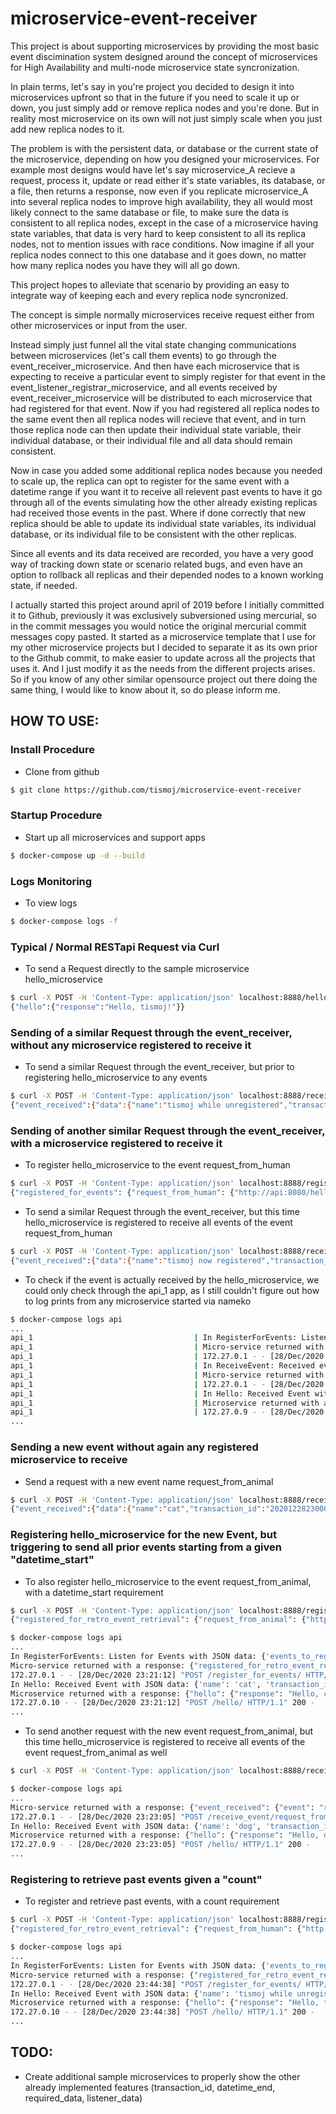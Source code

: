 # microservice-event-receiver

This project is about supporting microservices by providing the most basic event discimination system designed around the concept of microservices for High Availability and multi-node microservice state syncronization.

In plain terms, let's say in you're project you decided to design it into microservices upfront so that in the future if you need to scale it up or down, you just simply add or remove replica nodes and you're done. But in reality most microservice on its own will not just simply scale when you just add new replica nodes to it.

The problem is with the persistent data, or database or the current state of the microservice, depending on how you designed your microservices. For example most designs would have let's say microservice_A recieve a request, process it, update or read either it's state variables, its database, or a file, then returns a response, now even if you replicate microservice_A into several replica nodes to improve high availability, they all would most likely connect to the same database or file, to make sure the data is consistent to all replica nodes, except in the case of a microservice having state variables, that data is very hard to keep consistent to all its replica nodes, not to mention issues with race conditions. Now imagine if all your replica nodes connect to this one database and it goes down, no matter how many replica nodes you have they will all go down.

This project hopes to alleviate that scenario by providing an easy to integrate way of keeping each and every replica node syncronized.

The concept is simple normally microservices receive request either from other microservices or input from the user.

Instead simply just funnel all the vital state changing communications between microservices (let's call them events) to go through the event_receiver_microservice. And then have each microservice that is expecting to receive a particular event to simply register for that event in the event_listener_registrar_microservice, and all events received by event_receiver_microservice will be distributed to each microservice that had registered for that event. Now if you had registered all replica nodes to the same event then all replica nodes will recieve that event, and in turn those replica node can then update their individual state variable, their individual database, or their individual file and all data should remain consistent.

Now in case you added some additional replica nodes because you needed to scale up, the replica can opt to register for the same event with a datetime range if you want it to receive all relevent past events to have it go through all of the events simulating how the other already existing replicas had received those events in the past. Where if done correctly that new replica should be able to update its individual state variables, its individual database, or its individual file to be consistent with the other replicas.

Since all events and its data received are recorded, you have a very good way of tracking down state or scenario related bugs, and even have an option to rollback all replicas and their depended nodes to a known working state, if needed.

I actually started this project around april of 2019 before I initially committed it to Github, previously it was exclusively subversioned using mercurial, so in the commit messages you would notice the original mercurial commit messages copy pasted. It started as a microservice template that I use for my other microservice projects but I decided to separate it as its own prior to the Github commit, to make easier to update across all the projects that uses it. And I just modify it as the needs from the different projects arises. So if you know of any other similar opensource project out there doing the same thing, I would like to know about it, so do please inform me.

## HOW TO USE:

### Install Procedure
- Clone from github
```bash
$ git clone https://github.com/tismoj/microservice-event-receiver
```

### Startup Procedure
- Start up all microservices and support apps
```bash
$ docker-compose up -d --build
```

### Logs Monitoring
- To view logs
```bash
$ docker-compose logs -f
```

### Typical / Normal RESTapi Request via Curl
- To send a Request directly to the sample microservice hello_microservice
```bash
$ curl -X POST -H 'Content-Type: application/json' localhost:8888/hello/ -d '{"name": "tismoj"}'
{"hello":{"response":"Hello, tismoj!"}}
```

### Sending of a similar Request through the event_receiver, without any microservice registered to receive it
- To send a similar Request through the event_receiver, but prior to registering hello_microservice to any events
```bash
$ curl -X POST -H 'Content-Type: application/json' localhost:8888/receive_event/request_from_human -d '{"name": "tismoj while unregistered"}'
{"event_received":{"data":{"name":"tismoj while unregistered","transaction_id":"20201228220527.235058"},"event":"request_from_human:20201228220527.235058"}}
```

### Sending of another similar Request through the event_receiver, with a microservice registered to receive it
- To register hello_microservice to the event request_from_human
```bash
$ curl -X POST -H 'Content-Type: application/json' localhost:8888/register_for_events/ -d '{"events_to_register": [{"event": "request_from_human", "urls_to_register": [{"url": "http://api:8080/hello/"}]}]}'
{"registered_for_events": {"request_from_human": {"http://api:8080/hello/": {}}}}
```

- To send a similar Request through the event_receiver, but this time hello_microservice is registered to receive all events of the event request_from_human
```bash
$ curl -X POST -H 'Content-Type: application/json' localhost:8888/receive_event/request_from_human -d '{"name": "tismoj now registered"}'
{"event_received":{"data":{"name":"tismoj now registered","transaction_id":"20201228220741.306084"},"event":"request_from_human:20201228220741.306084"}}
```

- To check if the event is actually received by the hello_microservice, we could only check through the api_1 app, as I still couldn't figure out how to log prints from any microservice started via nameko
```bash
$ docker-compose logs api
...
api_1                                    | In RegisterForEvents: Listen for Events with JSON data: {'events_to_register': [{'event': 'request_from_human', 'urls_to_register': [{'url': 'http://api:8080/hello/'}]}]}
api_1                                    | Micro-service returned with a response: {"registered_for_events": {"request_from_human": {"http://api:8080/hello/": {}}}}
api_1                                    | 172.27.0.1 - - [28/Dec/2020 22:07:24] "POST /register_for_events/ HTTP/1.1" 200 -
api_1                                    | In ReceiveEvent: Received event: request_from_human, with JSON data: {'name': 'tismoj now registered'}
api_1                                    | Micro-service returned with a response: {"event_received": {"event": "request_from_human:20201228220741.306084", "data": {"name": "tismoj now registered", "transaction_id": "20201228220741.306084"}}}
api_1                                    | 172.27.0.1 - - [28/Dec/2020 22:07:41] "POST /receive_event/request_from_human HTTP/1.1" 200 -
api_1                                    | In Hello: Received Event with JSON data: {'name': 'tismoj now registered', 'transaction_id': '20201228220741.306084'}
api_1                                    | Microservice returned with a response: {"hello": {"response": "Hello, tismoj now registered!"}}
api_1                                    | 172.27.0.9 - - [28/Dec/2020 22:07:41] "POST /hello/ HTTP/1.1" 200 -
...
```
### Sending a new event without again any registered microservice to receive
- Send a request with a new event name request_from_animal
```bash
$ curl -X POST -H 'Content-Type: application/json' localhost:8888/receive_event/request_from_animal -d '{"name": "cat"}'
{"event_received":{"data":{"name":"cat","transaction_id":"20201228230007.695724"},"event":"request_from_animal:20201228230007.695724"}}
```

### Registering hello_microservice for the new Event, but triggering to send all prior events starting from a given "datetime_start"
- To also register hello_microservice to the event request_from_animal, with a datetime_start requirement
```bash
$ curl -X POST -H 'Content-Type: application/json' localhost:8888/register_for_events/ -d '{"events_to_register": [{"event": "request_from_animal", "urls_to_register": [{"url": "http://api:8080/hello/", "datetime_start": "20201228230007.0"}]}]}'
{"registered_for_retro_event_retrieval": {"request_from_animal": {"http://api:8080/hello/": {"datetime_start": "20201228230007.0"}}}}
```
```bash
$ docker-compose logs api
...
In RegisterForEvents: Listen for Events with JSON data: {'events_to_register': [{'event': 'request_from_animal', 'urls_to_register': [{'url': 'http://api:8080/hello/', 'datetime_start': '20201228230007.0'}]}]}
Micro-service returned with a response: {"registered_for_retro_event_retrieval": {"request_from_animal": {"http://api:8080/hello/": {"datetime_start": "20201228230007.0"}}}}
172.27.0.1 - - [28/Dec/2020 23:21:12] "POST /register_for_events/ HTTP/1.1" 200 -
In Hello: Received Event with JSON data: {'name': 'cat', 'transaction_id': '20201228230007.695724'}
Microservice returned with a response: {"hello": {"response": "Hello, cat!"}}
172.27.0.10 - - [28/Dec/2020 23:21:12] "POST /hello/ HTTP/1.1" 200 -
...
```


- To send another request with the new event request_from_animal, but this time hello_microservice is registered to receive all events of the event request_from_animal as well
```bash
$ curl -X POST -H 'Content-Type: application/json' localhost:8888/receive_event/request_from_animal -d '{"name": "dog"}'{"event_received":{"data":{"name":"dog","transaction_id":"20201228232305.280595"},"event":"request_from_animal:20201228232305.280595"}}
```
```bash
$ docker-compose logs api
...
Micro-service returned with a response: {"event_received": {"event": "request_from_animal:20201228232305.280595", "data": {"name": "dog", "transaction_id": "20201228232305.280595"}}}
172.27.0.1 - - [28/Dec/2020 23:23:05] "POST /receive_event/request_from_animal HTTP/1.1" 200 -
In Hello: Received Event with JSON data: {'name': 'dog', 'transaction_id': '20201228232305.280595'}
Microservice returned with a response: {"hello": {"response": "Hello, dog!"}}
172.27.0.9 - - [28/Dec/2020 23:23:05] "POST /hello/ HTTP/1.1" 200 -
...
```

### Registering to retrieve past events given a "count"
- To register and retrieve past events, with a count requirement
```bash
$ curl -X POST -H 'Content-Type: application/json' localhost:8888/register_for_events/ -d '{"events_to_register": [{"event": "request_from_human", "urls_to_register": [{"url": "http://api:8080/hello/", "datetime_start": "20200101000000.0", "count": 1}]}]}'
{"registered_for_retro_event_retrieval": {"request_from_human": {"http://api:8080/hello/": {"datetime_start": "20200101000000.0", "count": 1}}}}
```
```bash
$ docker-compose logs api
...
In RegisterForEvents: Listen for Events with JSON data: {'events_to_register': [{'event': 'request_from_human', 'urls_to_register': [{'url': 'http://api:8080/hello/', 'datetime_start': '20200101000000.0', 'count': 1}]}]}
Micro-service returned with a response: {"registered_for_retro_event_retrieval": {"request_from_human": {"http://api:8080/hello/": {"datetime_start": "20200101000000.0", "count": 1}}}}
172.27.0.1 - - [28/Dec/2020 23:44:38] "POST /register_for_events/ HTTP/1.1" 200 -
In Hello: Received Event with JSON data: {'name': 'tismoj while unregistered', 'transaction_id': '20201228220527.235058'}
Microservice returned with a response: {"hello": {"response": "Hello, tismoj while unregistered!"}}
172.27.0.10 - - [28/Dec/2020 23:44:38] "POST /hello/ HTTP/1.1" 200 -
...
```

## TODO:
- Create additional sample microservices to properly show the other already implemented features (transaction_id, datetime_end, required_data, listener_data)
